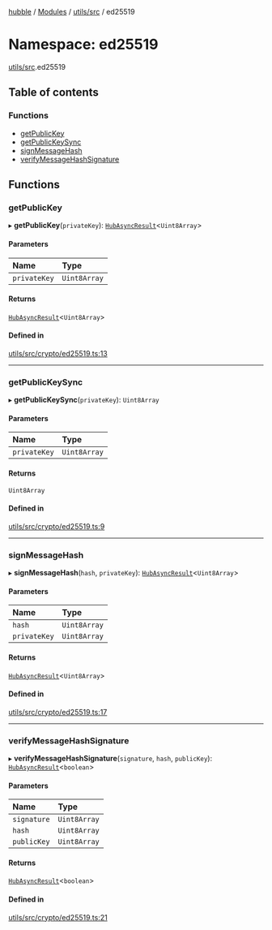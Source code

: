 [hubble](../README.md) / [Modules](../modules.md) / [utils/src](utils_src.md) / ed25519

# Namespace: ed25519

[utils/src](utils_src.md).ed25519

## Table of contents

### Functions

- [getPublicKey](utils_src.ed25519.md#getpublickey)
- [getPublicKeySync](utils_src.ed25519.md#getpublickeysync)
- [signMessageHash](utils_src.ed25519.md#signmessagehash)
- [verifyMessageHashSignature](utils_src.ed25519.md#verifymessagehashsignature)

## Functions

### getPublicKey

▸ **getPublicKey**(`privateKey`): [`HubAsyncResult`](utils_src.md#hubasyncresult)<`Uint8Array`\>

#### Parameters

| Name | Type |
| :------ | :------ |
| `privateKey` | `Uint8Array` |

#### Returns

[`HubAsyncResult`](utils_src.md#hubasyncresult)<`Uint8Array`\>

#### Defined in

[utils/src/crypto/ed25519.ts:13](https://github.com/vinliao/hubble/blob/f898740/packages/utils/src/crypto/ed25519.ts#L13)

___

### getPublicKeySync

▸ **getPublicKeySync**(`privateKey`): `Uint8Array`

#### Parameters

| Name | Type |
| :------ | :------ |
| `privateKey` | `Uint8Array` |

#### Returns

`Uint8Array`

#### Defined in

[utils/src/crypto/ed25519.ts:9](https://github.com/vinliao/hubble/blob/f898740/packages/utils/src/crypto/ed25519.ts#L9)

___

### signMessageHash

▸ **signMessageHash**(`hash`, `privateKey`): [`HubAsyncResult`](utils_src.md#hubasyncresult)<`Uint8Array`\>

#### Parameters

| Name | Type |
| :------ | :------ |
| `hash` | `Uint8Array` |
| `privateKey` | `Uint8Array` |

#### Returns

[`HubAsyncResult`](utils_src.md#hubasyncresult)<`Uint8Array`\>

#### Defined in

[utils/src/crypto/ed25519.ts:17](https://github.com/vinliao/hubble/blob/f898740/packages/utils/src/crypto/ed25519.ts#L17)

___

### verifyMessageHashSignature

▸ **verifyMessageHashSignature**(`signature`, `hash`, `publicKey`): [`HubAsyncResult`](utils_src.md#hubasyncresult)<`boolean`\>

#### Parameters

| Name | Type |
| :------ | :------ |
| `signature` | `Uint8Array` |
| `hash` | `Uint8Array` |
| `publicKey` | `Uint8Array` |

#### Returns

[`HubAsyncResult`](utils_src.md#hubasyncresult)<`boolean`\>

#### Defined in

[utils/src/crypto/ed25519.ts:21](https://github.com/vinliao/hubble/blob/f898740/packages/utils/src/crypto/ed25519.ts#L21)

